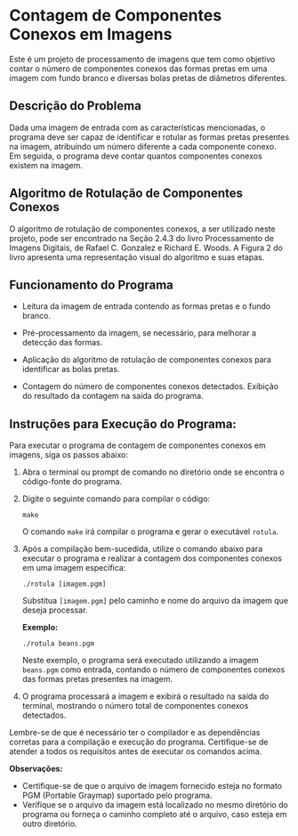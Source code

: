 # Contagem de Componentes Conexos em Imagens
Este é um projeto de processamento de imagens que tem como objetivo contar o número de componentes conexos das formas pretas em uma imagem com fundo branco e diversas bolas pretas de diâmetros diferentes.

## Descrição do Problema
Dada uma imagem de entrada com as características mencionadas, o programa deve ser capaz de identificar e rotular as formas pretas presentes na imagem, atribuindo um número diferente a cada componente conexo. Em seguida, o programa deve contar quantos componentes conexos existem na imagem.

## Algoritmo de Rotulação de Componentes Conexos
O algoritmo de rotulação de componentes conexos, a ser utilizado neste projeto, pode ser encontrado na Seção 2.4.3 do livro Processamento de Imagens Digitais, de Rafael C. Gonzalez e Richard E. Woods. A Figura 2 do livro apresenta uma representação visual do algoritmo e suas etapas.

## Funcionamento do Programa
- Leitura da imagem de entrada contendo as formas pretas e o fundo branco.

- Pré-processamento da imagem, se necessário, para melhorar a detecção das formas.

- Aplicação do algoritmo de rotulação de componentes conexos para identificar as bolas pretas.

- Contagem do número de componentes conexos detectados.
Exibição do resultado da contagem na saída do programa.

## Instruções para Execução do Programa:

Para executar o programa de contagem de componentes conexos em imagens, siga os passos abaixo:

1. Abra o terminal ou prompt de comando no diretório onde se encontra o código-fonte do programa.

2. Digite o seguinte comando para compilar o código:

   ```
   make
   ```

   O comando `make` irá compilar o programa e gerar o executável `rotula`.

3. Após a compilação bem-sucedida, utilize o comando abaixo para executar o programa e realizar a contagem dos componentes conexos em uma imagem específica:

   ```
   ./rotula [imagem.pgm]
   ```

   Substitua `[imagem.pgm]` pelo caminho e nome do arquivo da imagem que deseja processar.

   **Exemplo:**

   ```
   ./rotula beans.pgm
   ```

   Neste exemplo, o programa será executado utilizando a imagem `beans.pgm` como entrada, contando o número de componentes conexos das formas pretas presentes na imagem.

4. O programa processará a imagem e exibirá o resultado na saída do terminal, mostrando o número total de componentes conexos detectados.

Lembre-se de que é necessário ter o compilador e as dependências corretas para a compilação e execução do programa. Certifique-se de atender a todos os requisitos antes de executar os comandos acima.

**Observações:**
- Certifique-se de que o arquivo de imagem fornecido esteja no formato PGM (Portable Graymap) suportado pelo programa.
- Verifique se o arquivo da imagem está localizado no mesmo diretório do programa ou forneça o caminho completo até o arquivo, caso esteja em outro diretório.

